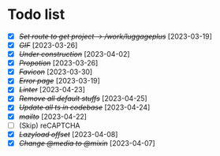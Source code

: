 # Todo list

* [X] ~~*Set route to get project -> /work/luggageplus*~~ [2023-03-19]
* [X] ~~*GIF*~~ [2023-03-26]
* [X] ~~*Under construction*~~ [2023-04-02]
* [X] ~~*Propotion*~~ [2023-03-26]
* [X] ~~*Favicon*~~ [2023-03-30]
* [X] ~~*Error page*~~ [2023-03-19]
* [X] ~~*Linter*~~ [2023-04-23]
* [X] ~~*Remove all default stuffs*~~ [2023-04-25]
* [X] ~~*Update all ts in codebase*~~ [2023-04-24]
* [X] ~~*mailto*~~ [2023-04-22]
* [ ] (Skip) reCAPTCHA
* [X] ~~*Lazyload offset*~~ [2023-04-08]
* [X] ~~*Change @media to @mixin*~~ [2023-04-07]
